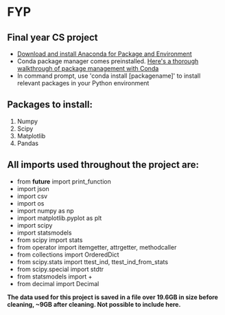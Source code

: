 # FYP
## Final year CS project

+ [Download and install Anaconda for Package and Environment](https://www.continuum.io/downloads)
+ Conda package manager comes preinstalled. [Here's a thorough walkthrough of package management with Conda](https://conda.io/docs/test-drive.html)
+ In command prompt, use 'conda install [packagename]' to install relevant packages in your Python environment

## Packages to install:
1. Numpy
2. Scipy
3. Matplotlib
4. Pandas

## All imports used throughout the project are:
+ from __future__ import print_function
+ import json
+ import csv
+ import os
+ import numpy as np
+ import matplotlib.pyplot as plt
+ import scipy
+ import statsmodels
+ from scipy import stats
+ from operator import itemgetter, attrgetter, methodcaller
+ from collections import OrderedDict
+ from scipy.stats import ttest_ind, ttest_ind_from_stats
+ from scipy.special import stdtr
+ from statsmodels import +
+ from decimal import Decimal

__The data used for this project is saved in a file over 19.6GB in size before cleaning, ~9GB after cleaning. Not possible to include here.__
